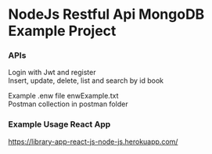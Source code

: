 # NodeJs Restful Api MongoDB Example Project

### APIs
Login with Jwt and register\
Insert, update, delete, list and search by id book

Example .enw file enwExample.txt\
Postman collection in postman folder

### Example Usage React App
https://library-app-react-js-node-js.herokuapp.com/
